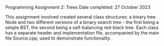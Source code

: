 Programming Assignment 2: Trees
Date completed: 27 October 2023

This assignment involved created several class structures: a binary tree Node and two different versions of a binary search tree - the first being a simple BST, the second being a self-balancing red-black tree. Each class has a separate header and implementation file, accompanied by the main file Source.cpp, used to demonstrate functionality.
